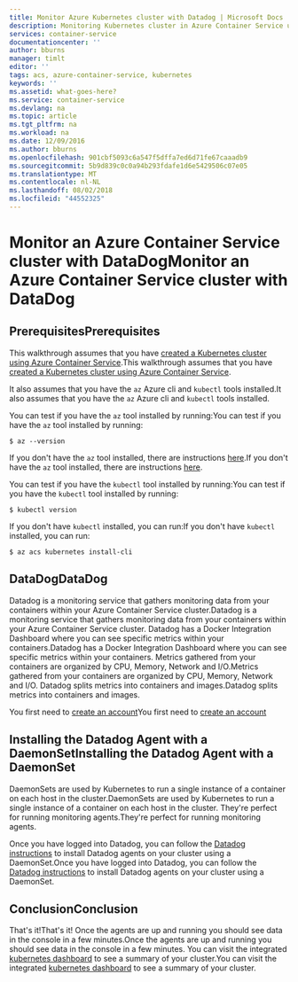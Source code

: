 ```yaml
---
title: Monitor Azure Kubernetes cluster with Datadog | Microsoft Docs
description: Monitoring Kubernetes cluster in Azure Container Service using Datadog
services: container-service
documentationcenter: ''
author: bburns
manager: timlt
editor: ''
tags: acs, azure-container-service, kubernetes
keywords: ''
ms.assetid: what-goes-here?
ms.service: container-service
ms.devlang: na
ms.topic: article
ms.tgt_pltfrm: na
ms.workload: na
ms.date: 12/09/2016
ms.author: bburns
ms.openlocfilehash: 901cbf5093c6a547f5dffa7ed6d71fe67caaadb9
ms.sourcegitcommit: 5b9d839c0c0a94b293fdafe1d6e5429506c07e05
ms.translationtype: MT
ms.contentlocale: nl-NL
ms.lasthandoff: 08/02/2018
ms.locfileid: "44552325"
---
```

# <a name="monitor-an-azure-container-service-cluster-with-datadog"></a><span data-ttu-id="7e438-103">Monitor an Azure Container Service cluster with DataDog</span><span class="sxs-lookup"><span data-stu-id="7e438-103">Monitor an Azure Container Service cluster with DataDog</span></span>

## <a name="prerequisites"></a><span data-ttu-id="7e438-104">Prerequisites</span><span class="sxs-lookup"><span data-stu-id="7e438-104">Prerequisites</span></span>
<span data-ttu-id="7e438-105">This walkthrough assumes that you have [created a Kubernetes cluster using Azure Container Service](container-service-kubernetes-walkthrough.md).</span><span class="sxs-lookup"><span data-stu-id="7e438-105">This walkthrough assumes that you have [created a Kubernetes cluster using Azure Container Service](container-service-kubernetes-walkthrough.md).</span></span>

<span data-ttu-id="7e438-106">It also assumes that you have the `az` Azure cli and `kubectl` tools installed.</span><span class="sxs-lookup"><span data-stu-id="7e438-106">It also assumes that you have the `az` Azure cli and `kubectl` tools installed.</span></span>

<span data-ttu-id="7e438-107">You can test if you have the `az` tool installed by running:</span><span class="sxs-lookup"><span data-stu-id="7e438-107">You can test if you have the `az` tool installed by running:</span></span>

```console
$ az --version
```

<span data-ttu-id="7e438-108">If you don't have the `az` tool installed, there are instructions [here](https://github.com/azure/azure-cli#installation).</span><span class="sxs-lookup"><span data-stu-id="7e438-108">If you don't have the `az` tool installed, there are instructions [here](https://github.com/azure/azure-cli#installation).</span></span>

<span data-ttu-id="7e438-109">You can test if you have the `kubectl` tool installed by running:</span><span class="sxs-lookup"><span data-stu-id="7e438-109">You can test if you have the `kubectl` tool installed by running:</span></span>

```console
$ kubectl version
```

<span data-ttu-id="7e438-110">If you don't have `kubectl` installed, you can run:</span><span class="sxs-lookup"><span data-stu-id="7e438-110">If you don't have `kubectl` installed, you can run:</span></span>

```console
$ az acs kubernetes install-cli
```

## <a name="datadog"></a><span data-ttu-id="7e438-111">DataDog</span><span class="sxs-lookup"><span data-stu-id="7e438-111">DataDog</span></span>
<span data-ttu-id="7e438-112">Datadog is a monitoring service that gathers monitoring data from your containers within your Azure Container Service cluster.</span><span class="sxs-lookup"><span data-stu-id="7e438-112">Datadog is a monitoring service that gathers monitoring data from your containers within your Azure Container Service cluster.</span></span> <span data-ttu-id="7e438-113">Datadog has a Docker Integration Dashboard where you can see specific metrics within your containers.</span><span class="sxs-lookup"><span data-stu-id="7e438-113">Datadog has a Docker Integration Dashboard where you can see specific metrics within your containers.</span></span> <span data-ttu-id="7e438-114">Metrics gathered from your containers are organized by CPU, Memory, Network and I/O.</span><span class="sxs-lookup"><span data-stu-id="7e438-114">Metrics gathered from your containers are organized by CPU, Memory, Network and I/O.</span></span> <span data-ttu-id="7e438-115">Datadog splits metrics into containers and images.</span><span class="sxs-lookup"><span data-stu-id="7e438-115">Datadog splits metrics into containers and images.</span></span>

<span data-ttu-id="7e438-116">You first need to [create an account](https://www.datadoghq.com/lpg/)</span><span class="sxs-lookup"><span data-stu-id="7e438-116">You first need to [create an account](https://www.datadoghq.com/lpg/)</span></span>

## <a name="installing-the-datadog-agent-with-a-daemonset"></a><span data-ttu-id="7e438-117">Installing the Datadog Agent with a DaemonSet</span><span class="sxs-lookup"><span data-stu-id="7e438-117">Installing the Datadog Agent with a DaemonSet</span></span>
<span data-ttu-id="7e438-118">DaemonSets are used by Kubernetes to run a single instance of a container on each host in the cluster.</span><span class="sxs-lookup"><span data-stu-id="7e438-118">DaemonSets are used by Kubernetes to run a single instance of a container on each host in the cluster.</span></span>
<span data-ttu-id="7e438-119">They're perfect for running monitoring agents.</span><span class="sxs-lookup"><span data-stu-id="7e438-119">They're perfect for running monitoring agents.</span></span>

<span data-ttu-id="7e438-120">Once you have logged into Datadog, you can follow the [Datadog instructions](https://app.datadoghq.com/account/settings#agent/kubernetes) to install Datadog agents on your cluster using a DaemonSet.</span><span class="sxs-lookup"><span data-stu-id="7e438-120">Once you have logged into Datadog, you can follow the [Datadog instructions](https://app.datadoghq.com/account/settings#agent/kubernetes) to install Datadog agents on your cluster using a DaemonSet.</span></span>

## <a name="conclusion"></a><span data-ttu-id="7e438-121">Conclusion</span><span class="sxs-lookup"><span data-stu-id="7e438-121">Conclusion</span></span>
<span data-ttu-id="7e438-122">That's it!</span><span class="sxs-lookup"><span data-stu-id="7e438-122">That's it!</span></span> <span data-ttu-id="7e438-123">Once the agents are up and running you should see data in the console in a few minutes.</span><span class="sxs-lookup"><span data-stu-id="7e438-123">Once the agents are up and running you should see data in the console in a few minutes.</span></span> <span data-ttu-id="7e438-124">You can visit the integrated [kubernetes dashboard](https://app.datadoghq.com/screen/integration/kubernetes) to see a summary of your cluster.</span><span class="sxs-lookup"><span data-stu-id="7e438-124">You can visit the integrated [kubernetes dashboard](https://app.datadoghq.com/screen/integration/kubernetes) to see a summary of your cluster.</span></span>
